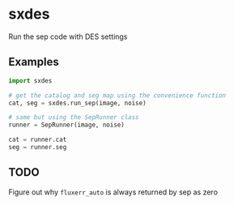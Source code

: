 # sxdes
Run the sep code with DES settings

Examples
---------
```python
import sxdes

# get the catalog and seg map using the convenience function
cat, seg = sxdes.run_sep(image, noise)

# same but using the SepRunner class
runner = SepRunner(image, noise)

cat = runner.cat
seg = runner.seg
```

TODO
----

Figure out why `fluxerr_auto` is always returned by sep as zero
